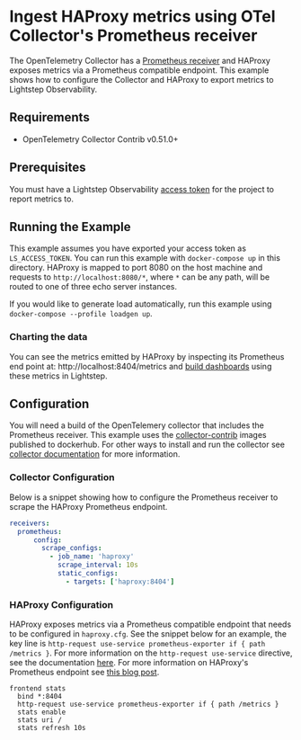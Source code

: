 # Ingest HAProxy metrics using OTel Collector's Prometheus receiver

The OpenTelemetry Collector has a [Prometheus receiver][otel-prom-receiver] and HAProxy exposes metrics via a Prometheus compatible endpoint. This example shows how to configure the Collector and HAProxy to export metrics to Lightstep Observability.

## Requirements

* OpenTelemetry Collector Contrib v0.51.0+

## Prerequisites

You must have a Lightstep Observability [access token](/docs/create-and-manage-access-tokens) for the project to report metrics to.

## Running the Example

This example assumes you have exported your access token as `LS_ACCESS_TOKEN`. You can run this example with `docker-compose up` in this directory. HAProxy is mapped to port 8080 on the host machine and requests to `http://localhost:8080/*`, where `*` can be any path, will be routed to one of three echo server instances.

If you would like to generate load automatically, run this example using `docker-compose --profile loadgen up`.

### Charting the data

You can see the metrics emitted by HAProxy by inspecting its Prometheus end point at: http://localhost:8404/metrics and [build dashboards][ls-docs-dashboards] using these metrics in Lightstep.

## Configuration

You will need a build of the OpenTelemery collector that includes the Prometheus receiver. This example uses the [collector-contrib][docker-collector-contrib] images published to dockerhub. For other ways to install and run the collector see [collector documentation](https://opentelemetry.io/docs/collector/) for more information.

### Collector Configuration

Below is a snippet showing how to configure the Prometheus receiver to scrape the HAProxy Prometheus endpoint.

```yaml
receivers:
  prometheus:
      config:
        scrape_configs:
          - job_name: 'haproxy'
            scrape_interval: 10s
            static_configs:
              - targets: ['haproxy:8404']
```

### HAProxy Configuration

HAProxy exposes metrics via a Prometheus compatible endpoint that needs to be configured in `haproxy.cfg`. See the snippet below for an example, the key line is `http-request use-service prometheus-exporter if { path /metrics }`. For more information on the `http-request use-service` directive, see the documentation [here][haproxy-use-service-docs]. For more information on HAProxy's Prometheus endpoint see [this blog post][haproxy-prom-blog].


```
frontend stats
  bind *:8404
  http-request use-service prometheus-exporter if { path /metrics }
  stats enable
  stats uri /
  stats refresh 10s
```

[otel-prom-receiver]: https://github.com/open-telemetry/opentelemetry-collector-contrib/tree/main/receiver/prometheusreceiver
[ls-docs-dashboards]: https://docs.lightstep.com/docs/create-and-manage-dashboards
[docker-collector-contrib]: https://hub.docker.com/r/otel/opentelemetry-collector-contrib
[haproxy-use-service-docs]: https://www.haproxy.com/documentation/hapee/latest/onepage/#4.2-http-request%20use-service
[haproxy-prom-blog]: https://www.haproxy.com/blog/haproxy-exposes-a-prometheus-metrics-endpoint/